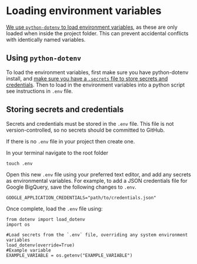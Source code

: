 # Loading environment variables

[We use `python-dotenv` to load environment variables][python-dotenv], as these are only loaded when
inside the project folder. This can prevent accidental conflicts with identically named
variables. 

## Using `python-dotenv`

To load the environment variables, first make sure you have
python-dotenv install, and [make sure you have a `.secrets` file to store
secrets and credentials](#storing-secrets-and-credentials). Then to load in the
environment variables into a python script see instructions in `.env` file.


## Storing secrets and credentials

Secrets and credentials must be stored in the `.env` file. This file is not
version-controlled, so no secrets should be committed to GitHub.

If there is no `.env` file in your project then create one.

In your terminal navigate to the root folder

```shell
touch .env
```

Open this new `.env` file using your preferred text editor, and add any secrets as
environmental variables. For example, to add a JSON credentials file for Google
BigQuery, save the following changes to `.env`.

```shell
GOOGLE_APPLICATION_CREDENTIALS="path/to/credentials.json"
```

Once complete, load the `.env` file using:

```shell
from dotenv import load_dotenv
import os

#Load secrets from the `.env` file, overriding any system environment variables
load_dotenv(override=True)
#Example variable
EXAMPLE_VARIABLE = os.getenv("EXAMPLE_VARIABLE")
```

[python-dotenv]: https://saurabh-kumar.com/python-dotenv/
[env]: https://github.com/best-practice-and-impact/govcookiecutter/%7B%7B%20cookiecutter.repo_name%20%7D%7D/.env
